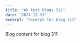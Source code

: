```yaml
---
title: "Ak test blogs 311"
date: "2024-12-31"
excerpt: "Excerpt for blog 311"
---
```


Blog content for blog 311